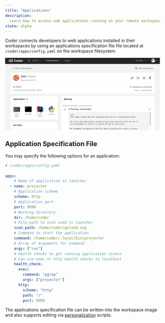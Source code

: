 ```yaml
---
title: "Applications"
description:
  Learn how to access web applications running on your remote workspace.
state: alpha
---
```


Coder connects developers to web applications installed in their workspaces by
using an applications specification file file located at
`/coder/apps/config.yaml` on the workspace filesystem.

![Application Launcher](../assets/workspaces/applications.png)

## Application Specification File

You may specify the following options for an application:

```yaml
# /coder/apps/config.yaml

apps:
    # Name of application in launcher
  - name: projector
    # Application scheme
    scheme: http
    # Application port
    port: 9999
    # Working directory
    dir: /home/coder
    # File path to icon used in launcher
    icon_path: /home/coder/goland.svg
    # Command to start the application
    command: /home/coder/.local/bin/projector
    # Array of arguments for command
    args: ["run"]
    # Health checks to get running application status
    # Can use exec or http health checks to localhost
    health_check:
      exec:
        command: "pgrep"
        args: ["projector"]
      http:
        scheme: "http"
        path: "/"
        port: 9999
```

The applications specification file can be written into the workspace image and
also supports editing via [personalization](./personalization.md) scripts.
